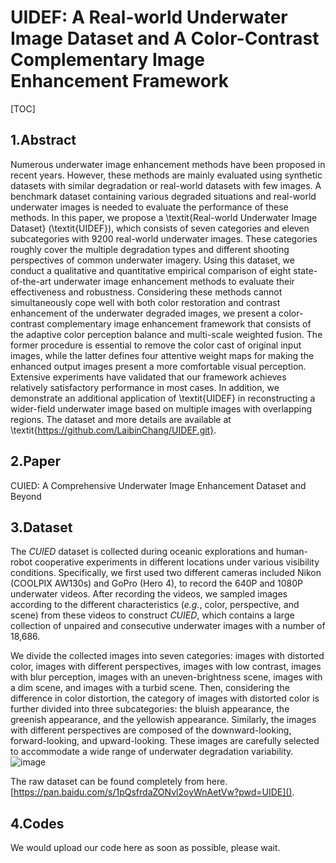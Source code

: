 # UIDEF: A Real-world Underwater Image Dataset and A Color-Contrast Complementary Image Enhancement Framework

[TOC]

## 1.Abstract

Numerous underwater image enhancement methods have been proposed in recent years. However, these methods are mainly evaluated using synthetic datasets with similar degradation or real-world datasets with few images. A benchmark dataset containing various degraded situations and real-world underwater images is needed to evaluate the performance of these methods. In this paper, we propose a \textit{Real-world Underwater Image Dataset} (\textit{UIDEF}), which consists of seven categories and eleven subcategories with 9200 real-world underwater images. These categories roughly cover the multiple degradation types and different shooting perspectives of common underwater imagery. Using this dataset, we conduct a qualitative and quantitative empirical comparison of eight state-of-the-art underwater image enhancement methods to evaluate their effectiveness and robustness. Considering these methods cannot simultaneously cope well with both color restoration and contrast enhancement of the underwater degraded images, we present a color-contrast complementary image enhancement framework that consists of the adaptive color perception balance and multi-scale weighted fusion. The former procedure is essential to remove the color cast of original input images, while the latter defines four attentive weight maps for making the enhanced output images present a more comfortable visual perception. Extensive experiments have validated that our framework achieves relatively satisfactory performance in most cases. In addition, we demonstrate an additional application of \textit{UIDEF} in reconstructing a wider-field underwater image based on multiple images with overlapping regions. The dataset and more details are available at \textit{https://github.com/LaibinChang/UIDEF.git}.

## 2.Paper

CUIED: A Comprehensive Underwater Image Enhancement Dataset and Beyond

## 3.Dataset

The *CUIED* dataset is collected during oceanic explorations and human-robot cooperative experiments in different locations under various visibility conditions. Specifically, we first used two different cameras included Nikon (COOLPIX AW130s) and GoPro (Hero 4), to record the 640P and 1080P underwater videos. After recording the videos, we sampled images according to the different characteristics (*e.g.*, color, perspective, and scene) from these videos to construct *CUIED*, which contains a large collection of unpaired and consecutive underwater images with a number of 18,686.

We divide the collected images into seven categories: images with distorted color, images with different perspectives, images with low contrast, images with blur perception, images with an uneven-brightness scene, images with a dim scene, and images with a turbid scene. Then, considering the difference in color distortion, the category of images with distorted color is further divided into three subcategories: the bluish appearance, the greenish appearance, and the yellowish appearance. Similarly, the images with different perspectives are composed of the downward-looking, forward-looking, and upward-looking. These images are carefully selected to accommodate a wide range of underwater degradation variability.
![image](https://user-images.githubusercontent.com/88143736/168535408-4344d264-bd79-47b0-9897-962510411666.png)

The raw dataset can be found completely from here. [https://pan.baidu.com/s/1pQsfrdaZONvl2oyWnAetVw?pwd=UIDE]().

## 4.Codes

We would upload our code here as soon as possible, please wait.
